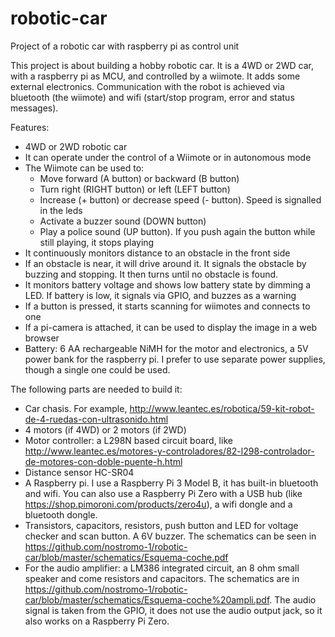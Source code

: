 # robotic-car
Project of a robotic car with raspberry pi as control unit

This project is about building a hobby robotic car.
It is a 4WD or 2WD car, with a raspberry pi as MCU, and controlled by a wiimote.
It adds some external electronics.
Communication with the robot is achieved via bluetooth (the wiimote) and wifi (start/stop program, error and status messages).

Features:
- 4WD or 2WD robotic car
- It can operate under the control of a Wiimote or in autonomous mode
- The Wiimote can be used to:
  - Move forward (A button) or backward (B button)
  - Turn right (RIGHT button) or left (LEFT button)
  - Increase (+ button) or decrease speed (- button). Speed is signalled in the leds
  - Activate a buzzer sound (DOWN button)
  - Play a police sound (UP button). If you push again the button while still playing, it stops playing
- It continuously monitors distance to an obstacle in the front side
- If an obstacle is near, it will drive around it. It signals the obstacle by buzzing and stopping. It then turns until no obstacle is found.
- It monitors battery voltage and shows low battery state by dimming a LED. If battery is low, it signals via GPIO, and buzzes as a warning
- If a button is pressed, it starts scanning for wiimotes and connects to one
- If a pi-camera is attached, it can be used to display the image in a web browser
- Battery: 6 AA rechargeable NiMH for the motor and electronics, a 5V power bank for the raspberry pi. I prefer to use separate power supplies, though a single one could be used.

The following parts are needed to build it:
- Car chasis. For example, http://www.leantec.es/robotica/59-kit-robot-de-4-ruedas-con-ultrasonido.html
- 4 motors (if 4WD) or 2 motors (if 2WD)
- Motor controller: a L298N based circuit board, like http://www.leantec.es/motores-y-controladores/82-l298-controlador-de-motores-con-doble-puente-h.html
- Distance sensor HC-SR04
- A Raspberry pi. I use a Raspberry Pi 3 Model B, it has built-in bluetooth and wifi. You can also use a Raspberry Pi Zero with a USB hub (like https://shop.pimoroni.com/products/zero4u), a wifi dongle and a bluetooth dongle.
- Transistors, capacitors, resistors, push button and LED for voltage checker and scan button. A 6V buzzer. The schematics can be seen in https://github.com/nostromo-1/robotic-car/blob/master/schematics/Esquema-coche.pdf
- For the audio amplifier: a LM386 integrated circuit, an 8 ohm small speaker and come resistors and capacitors. The schematics are in https://github.com/nostromo-1/robotic-car/blob/master/schematics/Esquema-coche%20ampli.pdf. The audio signal is taken from the GPIO, it does not use the audio output jack, so it also works on a Raspberry Pi Zero.



  
